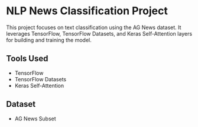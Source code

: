 # NLP News Classification Project

This project focuses on text classification using the AG News dataset. It leverages TensorFlow, TensorFlow Datasets, and Keras Self-Attention layers for building and training the model.

## Tools Used
- TensorFlow
- TensorFlow Datasets
- Keras Self-Attention

## Dataset
- AG News Subset
